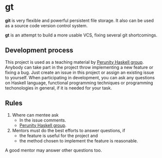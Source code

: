 gt
==

**git** is very flexible and powerful persistent file storage.
It also can be used as a source code version control system.

**gt** is an attempt to build a more usable VCS, fixing several git shortcomings.

Development process
-------------------

This project is used as a teaching material 
by [Perunity Haskell group](http://www.perunity.com/group/21).
Anybody can take part in the project throw implementing a new feature or fixing a bug.
Just create an issue in this project or assign an existing issue to yourself.
When participating in development, you can ask any questions on Haskell language,
functional programming techniques or programming techonologies in general,
if it is needed for your task.

Rules
-----

1. Where can mentee ask
    - In the issue comments.
    - [Perunity Haskell group](http://www.perunity.com/group/21).
2. Mentors must do the best efforts to answer questions, if
    - the feature is useful for the project and
    - the method chosen to implement the feature is reasonable.

  A good mentor may answer other questions too.

